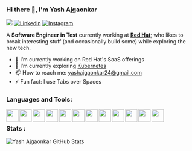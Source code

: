 ### Hi there 👋, I'm Yash Ajgaonkar
![](https://komarev.com/ghpvc/?username=yash2189&color=blue)
[![Linkedin](https://img.shields.io/badge/-LinkedIn-0e76a8?style=flat&logo=Linkedin&logoColor=white)](https://www.linkedin.com/in/yash-ajgaonkar-289520168)
[![Instagram](https://img.shields.io/badge/-Instagram-e4405f?style=flat&logo=Instagram&logoColor=white)](https://www.instagram.com/_yashajgkr_x30/)



<!--
**yash2189/Yash2189** is a ✨ _special_ ✨ repository because its `README.md` (this file) appears on your GitHub profile.
-->

A **Software Engineer in Test** currently working at [**Red Hat**](https://redhat.com/); who likes to break interesting stuff (and occasionally build some) while exploring the new tech.

- 🔭 I’m currently working on Red Hat's SaaS offerings
- 🌱 I’m currently exploring [Kubernetes](https://kubernetes.io/)
- 📫 How to reach me: yashajgaonkar24@gmail.com
- ⚡ Fun fact: I use Tabs over Spaces


### Languages and Tools:
<img align = "left" height="32" width="32" src="https://cdn.jsdelivr.net/npm/simple-icons@v8/icons/python.svg" />
<img align = "left" height="32" width="32" src="https://cdn.jsdelivr.net/npm/simple-icons@v8/icons/docker.svg" />
<img align = "left" height="32" width="32" src="https://cdn.jsdelivr.net/npm/simple-icons@v8/icons/kubernetes.svg" />
<img align = "left" height="32" width="32" src="https://cdn.jsdelivr.net/npm/simple-icons@v8/icons/terraform.svg" />
<img align = "left" height="32" width="32" src="https://cdn.jsdelivr.net/npm/simple-icons@v8/icons/amazonaws.svg" />
<img align = "left" height="32" width="32" src="https://cdn.jsdelivr.net/npm/simple-icons@v8/icons/apachejmeter.svg" />
<img align = "left" height="32" width="32" src="https://cdn.jsdelivr.net/npm/simple-icons@v8/icons/jenkins.svg" />
<img align = "left" height="32" width="32" src="https://cdn.jsdelivr.net/npm/simple-icons@v8/icons/pytest.svg" />
<img align = "left" height="32" width="32" src="https://cdn.jsdelivr.net/npm/simple-icons@v8/icons/redhat.svg" />
<img align = "left" height="32" width="32" src="https://cdn.jsdelivr.net/npm/simple-icons@v8/icons/robotframework.svg" />
<img align = "left" height="32" width="32" src="https://cdn.jsdelivr.net/npm/simple-icons@v8/icons/selenium.svg" />
<img align = "left" height="32" width="32" src="https://cdn.jsdelivr.net/npm/simple-icons@v8/icons/pycharm.svg" />


<br/>


### Stats :

![Yash Ajgaonkar GitHub Stats](https://github-readme-stats.vercel.app/api?username=yash2189&show_icons=true&theme=dracula&hide_border=true&)
